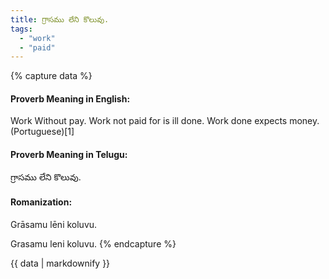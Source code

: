 ```yaml
---
title: గ్రాసము లేని కొలువు.
tags:
  - "work"
  - "paid"
---
```


{% capture data %}
#### Proverb Meaning in English:
Work Without pay.
Work not paid for is ill done.
Work done expects money. (Portuguese)[1]

#### Proverb Meaning in Telugu:
గ్రాసము లేని కొలువు.

#### Romanization:
Grāsamu lēni koluvu.

Grasamu leni koluvu.
{% endcapture %}

{{ data | markdownify }}

